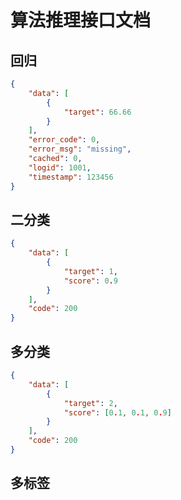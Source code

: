 # 算法推理接口文档


## 回归
```json
{
    "data": [
        {
            "target": 66.66
        }
    ],
    "error_code": 0,
    "error_msg": "missing",
    "cached": 0,
    "logid": 1001,
    "timestamp": 123456
}
```

## 二分类
```json
{
    "data": [
        {
            "target": 1,
            "score": 0.9
        }
    ],
    "code": 200
}
```


## 多分类
```json
{
    "data": [
        {
            "target": 2,
            "score": [0.1, 0.1, 0.9]
        }
    ],
    "code": 200
}
```


## 多标签
```json
```
